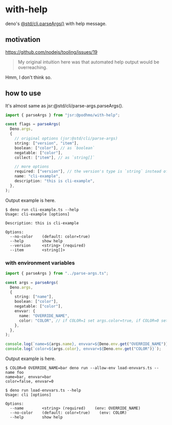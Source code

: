# with-help

deno's [@std/cli.parseArgs()](https://jsr.io/@std/cli) with help message.

## motivation

https://github.com/nodejs/tooling/issues/19

> My original intuition here was that automated help output would be
> overreaching.

Hmm, I don't think so.

## how to use

It's almost same as jsr:@std/cli/parse-args.parseArgs().

```ts
import { parseArgs } from "jsr:@podhmo/with-help";

const flags = parseArgs(
  Deno.args,
  {
    // original options (jsr:@std/cli/parse-args)
    string: ["version", "item"],
    boolean: ["color"], // as `boolean`
    negatable: ["color"],
    collect: ["item"], // as `string[]`

    // more options
    required: ["version"], // the version's type is `string` instead of `string | undefined`
    name: "cli-example",
    description: "this is cli-example",
  },
);
```

Output example is here.

```console
$ deno run cli-example.ts --help
Usage: cli-example [options]

Description: this is cli-example

Options:
  --no-color    (default: color=true)
  --help        show help
  --version     <string> (required)
  --item        <string[]>
```

### with environment variables

```ts
import { parseArgs } from "../parse-args.ts";

const args = parseArgs(
  Deno.args,
  {
    string: ["name"],
    boolean: ["color"],
    negatable: ["color"],
    envvar: {
      name: "OVERRIDE_NAME",
      color: "COLOR", // if COLOR=1 set args.color=true, if COLOR=0 set args.color=false (even if --no-color is set)
    },
  },
);

console.log(`name=${args.name}, envvar=${Deno.env.get("OVERRIDE_NAME")}`);
console.log(`color=${args.color}, envvar=${Deno.env.get("COLOR")}`);
```

Output example is here.

```console
$ COLOR=0 OVERRIDE_NAME=bar deno run --allow-env load-envvars.ts --name foo 
name=bar, envvar=bar
color=false, envvar=0

$ deno run load-envvars.ts --help
Usage: cli [options]

Options:
  --name        <string> (required)    (env: OVERRIDE_NAME)
  --no-color    (default: color=true)    (env: COLOR)
  --help        show help
```

